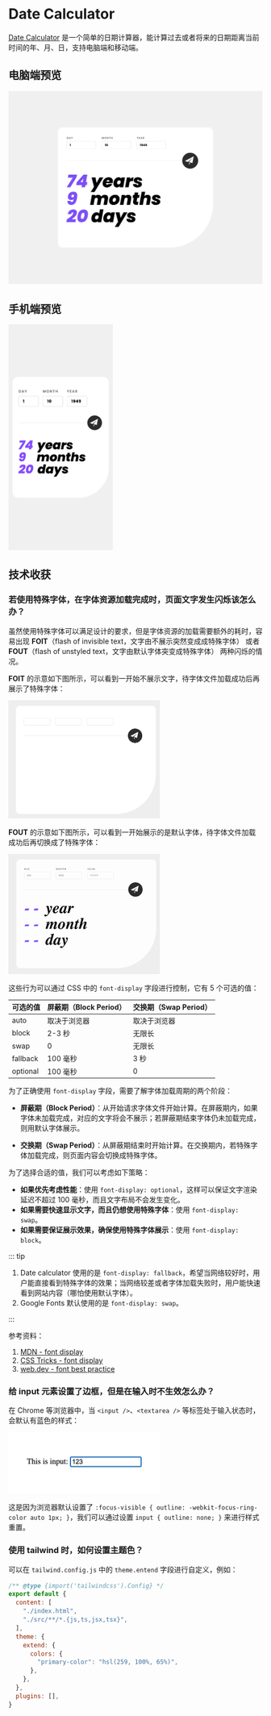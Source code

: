 # Date Calculator

[Date Calculator](https://date-calculator.elvinn.wiki/) 是一个简单的日期计算器，能计算过去或者将来的日期距离当前时间的年、月、日，支持电脑端和移动端。

## 电脑端预览

<img src="./public/date-calculator-pc.jpeg" alt="电脑端预览" width="630">

## 手机端预览

<img src="./public/date-calculator-mobile.png" alt="手机端预览" width="207">

## 技术收获

### 若使用特殊字体，在字体资源加载完成时，页面文字发生闪烁该怎么办？

虽然使用特殊字体可以满足设计的要求，但是字体资源的加载需要额外的耗时，容易出现 **FOIT**（flash of invisible text，文字由不展示突然变成成特殊字体） 或者 **FOUT**（flash of unstyled text，文字由默认字体突变成特殊字体） 两种闪烁的情况。

**FOIT** 的示意如下图所示，可以看到一开始不展示文字，待字体文件加载成功后再展示了特殊字体：

<img src="./public/foit.gif" alt="FOUT 示例" width="300">

**FOUT** 的示意如下图所示，可以看到一开始展示的是默认字体，待字体文件加载成功后再切换成了特殊字体：

<img src="./public/fout.gif" alt="FOUT 示例" width="300">

这些行为可以通过 CSS 中的 `font-display` 字段进行控制，它有 5 个可选的值：

| 可选的值 | 屏蔽期（Block Period） | 交换期（Swap Period） |
| -------- | ---------------------- | --------------------- |
| auto     | 取决于浏览器           | 取决于浏览器          |
| block    | 2-3 秒                 | 无限长                |
| swap     | 0                      | 无限长                |
| fallback | 100 毫秒               | 3 秒                  |
| optional | 100 毫秒               | 0                     |

为了正确使用 `font-display` 字段，需要了解字体加载周期的两个阶段：

- **屏蔽期（Block Period）**：从开始请求字体文件开始计算。在屏蔽期内，如果字体未加载完成，对应的文字将会不展示；若屏蔽期结束字体仍未加载完成，则用默认字体展示。

- **交换期（Swap Period）**：从屏蔽期结束时开始计算。在交换期内，若特殊字体加载完成，则页面内容会切换成特殊字体。

为了选择合适的值，我们可以考虑如下策略：

- **如果优先考虑性能**：使用 `font-display: optional`，这样可以保证文字渲染延迟不超过 100 毫秒，而且文字布局不会发生变化。
- **如果需要快速显示文字，而且仍想使用特殊字体**：使用 `font-display: swap`。
- **如果需要保证展示效果，确保使用特殊字体展示**：使用 `font-display: block`。

::: tip

1. Date calculator 使用的是 `font-display: fallback`，希望当网络较好时，用户能直接看到特殊字体的效果；当网络较差或者字体加载失败时，用户能快速看到网站内容（哪怕使用默认字体）。
2. Google Fonts 默认使用的是 `font-display: swap`。

:::



参考资料：

1. [MDN - font display](https://developer.mozilla.org/zh-CN/docs/Web/CSS/@font-face/font-display)
2. [CSS Tricks - font display](https://css-tricks.com/almanac/properties/f/font-display/)
3. [web.dev - font best practice](https://web.dev/articles/font-best-practices?hl=zh-cn)

### 给 input 元素设置了边框，但是在输入时不生效怎么办？

在 Chrome 等浏览器中，当 `<input />`、`<textarea />` 等标签处于输入状态时，会默认有蓝色的样式：

<img src="./public/input-focus-visible.jpg" alt="input outline 示例" width="300">

这是因为浏览器默认设置了 `:focus-visible { outline: -webkit-focus-ring-color auto 1px; }`，我们可以通过设置 `input { outline: none; }` 来进行样式重置。

### 使用 tailwind 时，如何设置主题色？

可以在 `tailwind.config.js` 中的 `theme.entend` 字段进行自定义，例如：

``` js {8-12}
/** @type {import('tailwindcss').Config} */
export default {
  content: [
    "./index.html",
    "./src/**/*.{js,ts,jsx,tsx}",
  ],
  theme: {
    extend: {
      colors: {
        "primary-color": "hsl(259, 100%, 65%)",
      },
    },
  },
  plugins: [],
}
```
